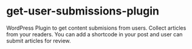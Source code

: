 # get-user-submissions-plugin
WordPress Plugin to get content submisions from users.
 Collect articles from your readers. You can add a shortcode in your post and user can submit articles for review.

